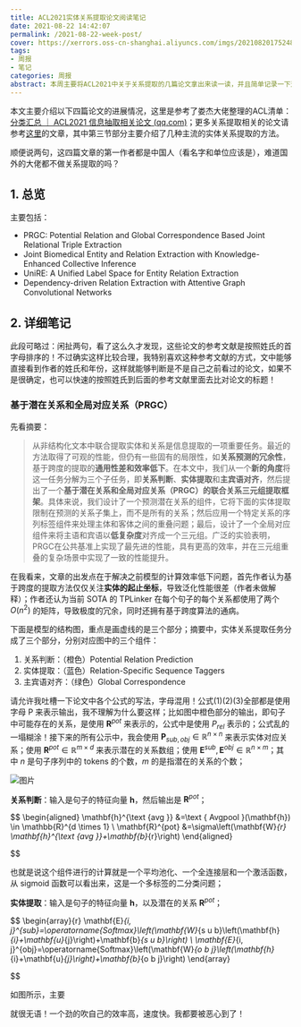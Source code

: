 ```yaml
---
title: ACL2021实体关系提取论文阅读笔记
date: 2021-08-22 14:42:07
permalink: /2021-08-22-week-post/
cover: https://xerrors.oss-cn-shanghai.aliyuncs.com/imgs/20210820175248-imagepng
tags: 
- 周报
- 笔记
categories: 周报
abstract: 本周主要将ACL2021中关于关系提取的几篇论文拿出来读一读，并且简单记录一下这些论文的创新点与缺点。
---
```

本文主要介绍以下四篇论文的进展情况，这里是参考了娄杰大佬整理的ACL清单：[分类汇总 ｜ ACL2021 信息抽取相关论文 (qq.com)](https://mp.weixin.qq.com/s/tLX117eblU8U60qIwhudMg)；更多关系提取相关的论文请参考[这里](https://www.xerrors.fun/2021-08-11-week-post/)的文章，其中第三节部分主要介绍了几种主流的实体关系提取的方法。

顺便说两句，这四篇文章的第一作者都是中国人（看名字和单位应该是），难道国外的大佬都不做关系提取的吗？

## 1. 总览

主要包括：

- PRGC: Potential Relation and Global Correspondence Based Joint Relational Triple Extraction
- Joint Biomedical Entity and Relation Extraction with Knowledge-Enhanced Collective Inference
- UniRE: A Unified Label Space for Entity Relation Extraction
- Dependency-driven Relation Extraction with Attentive Graph Convolutional Networks

## 2. 详细笔记

此段可略过：闲扯两句，看了这么久才发现，这些论文的参考文献是按照姓氏的首字母排序的！不过确实这样比较合理，我特别喜欢这种参考文献的方式，文中能够直接看到作者的姓氏和年份，这样就能够判断是不是自己之前看过的论文，如果不是很确定，也可以快速的按照姓氏到后面的参考文献里面去比对论文的标题！

### 基于潜在关系和全局对应关系（PRGC）

先看摘要：

> 从非结构化文本中联合提取实体和关系是信息提取的一项重要任务。最近的方法取得了可观的性能，但仍有一些固有的局限性，如**关系预测的冗余性**，基于跨度的提取的**通用性差和效率低下**。在本文中，我们从一个**新的角度**将这一任务分解为三个子任务，即**关系判断**、**实体提取**和**主宾语对齐**，然后提出了一个**基于潜在关系和全局对应关系（PRGC）的联合关系三元组提取框架**。具体来说，我们设计了一个预测潜在关系的组件，它将下面的实体提取限制在预测的关系子集上，而不是所有的关系；然后应用一个特定关系的序列标签组件来处理主体和客体之间的重叠问题；最后，设计了一个全局对应组件来将主语和宾语以**低复杂度**对齐成一个三元组。广泛的实验表明，PRGC在公共基准上实现了最先进的性能，具有更高的效率，并在三元组重叠的复杂场景中实现了一致的性能提升。

在我看来，文章的出发点在于解决之前模型的计算效率低下问题，首先作者认为基于跨度的提取方法仅仅关注**实体的起止坐标**，导致泛化性能很差（作者未做解释）；作者还认为当前 SOTA 的 TPLinker 在每个句子的每个关系都使用了两个 $O(n^2)$ 的矩阵，导致极度的冗余，同时还拥有基于跨度算法的通病。

下面是模型的结构图，重点是画虚线的是三个部分；摘要中，实体关系提取任务分成了三个部分，分别对应图中的三个组件：

1. 关系判断：（橙色）Potential Relation Prediction
2. 实体提取：（蓝色）Relation-Specific Sequence Taggers
3. 主宾语对齐：（绿色）Global Correspondence

请允许我吐槽一下论文中各个公式的写法，字母混用！公式(1)(2)(3)全部都是使用字母 P 来表示输出，我不理解为什么要这样；比如图中橙色部分的输出，即句子中可能存在的关系，是使用 $\mathbf{R}^{pot}$ 来表示的，公式中是使用 $P_{rel}$ 表示的；公式乱的一塌糊涂！接下来的所有公示中，我会使用 $\mathbf{P}_{sub, obj} \in \mathbb{R}^{n \times n}$ 来表示实体对应关系；使用 $\mathbf{R}^{pot} \in \mathbb{R} ^ {m \times d}$ 来表示潜在的关系数组；使用 $\mathbf{E}^{sub},\mathbf{E}^{obj} \in \mathbb{R}^{n \times m}$；其中 $n$ 是句子序列中的 tokens 的个数，$m$ 的是指潜在的关系的个数；

![图片](https://xerrors.oss-cn-shanghai.aliyuncs.com/imgs/20210822212611-imagepng)

**关系判断**：输入是句子的特征向量 $\mathbf{h}$，然后输出是 $\boldsymbol{R}^{pot}$；

$$
\begin{aligned}
\mathbf{h}^{\text {avg }} &=\text { Avgpool }(\mathbf{h}) \in \mathbb{R}^{d \times 1} \\
\mathbf{R}^{pot} &=\sigma\left(\mathbf{W}_{r} \mathbf{h}^{\text {avg }}+\mathbf{b}_{r}\right)
\end{aligned}

$$

也就是说这个组件进行的计算就是一个平均池化、一个全连接层和一个激活函数，从 sigmoid 函数可以看出来，这是一个多标签的二分类问题；

**实体提取**：输入是句子的特征向量 $\mathbf{h}$，以及潜在的关系 $\mathbf{R}^{pot}$；

$$
\begin{array}{r}
\mathbf{E}_{i, j}^{sub}=\operatorname{Softmax}\left(\mathbf{W}_{s u b}\left(\mathbf{h}_{i}+\mathbf{u}_{j}\right)+\mathbf{b}_{s u b}\right) \\
\mathbf{E}_{i, j}^{obj}=\operatorname{Softmax}\left(\mathbf{W}_{o b j}\left(\mathbf{h}_{i}+\mathbf{u}_{j}\right)+\mathbf{b}_{o b j}\right)
\end{array}

$$




如图所示，主要

就很无语！一个劲的吹自己的效率高，速度快。我都要被恶心到了！
